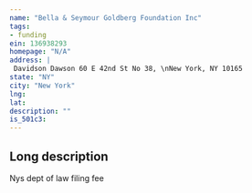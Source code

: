 ```yaml
---
name: "Bella & Seymour Goldberg Foundation Inc"
tags:
- funding
ein: 136938293
homepage: "N/A"
address: |
 Davidson Dawson 60 E 42nd St No 38, \nNew York, NY 10165
state: "NY"
city: "New York"
lng: 
lat: 
description: ""
is_501c3: 
---
```


## Long description

Nys dept of law filing fee
